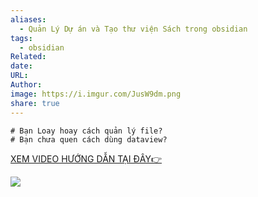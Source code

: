 ```yaml
---
aliases:
  - Quản Lý Dự án và Tạo thư viện Sách trong obsidian
tags:
  - obsidian
Related: 
date: 
URL: 
Author: 
image: https://i.imgur.com/JusW9dm.png
share: true
---
```



```ad-question
# Bạn Loay hoay cách quản lý file?
# Bạn chưa quen cách dùng dataview?
```


 [XEM VIDEO HƯỚNG DẪN TẠI ĐÂY👉](https://youtu.be/cft8PzufKsI)


![](https://i.imgur.com/JusW9dm.png)

